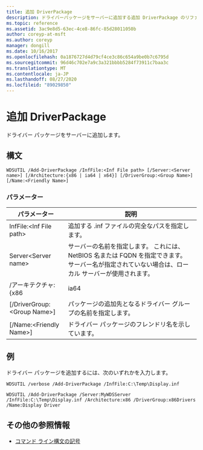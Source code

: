 ```yaml
---
title: 追加 DriverPackage
description: ドライバーパッケージをサーバーに追加する追加 DriverPackage のリファレンス記事です。
ms.topic: reference
ms.assetid: 3ac9e8d5-63ec-4ce8-86fc-85d28011050b
author: coreyp-at-msft
ms.author: coreyp
manager: dongill
ms.date: 10/16/2017
ms.openlocfilehash: 0a1876727d4d79cf4ce3c86c654a9be0b7c6795d
ms.sourcegitcommit: 96d46c702e7a9c3a321bbbb5284f73911c7baa3c
ms.translationtype: MT
ms.contentlocale: ja-JP
ms.lasthandoff: 08/27/2020
ms.locfileid: "89029850"
---
```

# <a name="add-driverpackage"></a>追加 DriverPackage

ドライバー パッケージをサーバーに追加します。

## <a name="syntax"></a>構文

```
WDSUTIL /Add-DriverPackage /InfFile:<Inf File path> [/Server:<Server name>] [/Architecture:{x86 | ia64 | x64}] [/DriverGroup:<Group Name>] [/Name:<Friendly Name>]
```

### <a name="parameters"></a>パラメーター

|          パラメーター           |                                                              説明                                                              |
|------------------------------|---------------------------------------------------------------------------------------------------------------------------------------|
|   InfFile:\<Inf File path>   |                                           追加する .inf ファイルの完全なパスを指定します。                                            |
|    Server\<Server name>    | サーバーの名前を指定します。 これには、NetBIOS 名または FQDN を指定できます。 サーバー名が指定されていない場合は、ローカル サーバーが使用されます。 |
|      /アーキテクチャ: {x86      |                                                                 ia64                                                                  |
| [/DriverGroup:\<Group Name>] |                             パッケージの追加先となるドライバー グループの名前を指定します。                              |
|   [/Name:\<Friendly Name>]   |                                           ドライバー パッケージのフレンドリ名を示しています。                                            |

## <a name="examples"></a>例

ドライバー パッケージを追加するには、次のいずれかを入力します。
```
WDSUTIL /verbose /Add-DriverPackage /InfFile:C:\Temp\Display.inf
```
```
WDSUTIL /Add-DriverPackage /Server:MyWDSServer /InfFile:C:\Temp\Display.inf /Architecture:x86 /DriverGroup:x86Drivers /Name:Display Driver
```

## <a name="additional-references"></a>その他の参照情報

- [コマンド ライン構文の記号](command-line-syntax-key.md)


